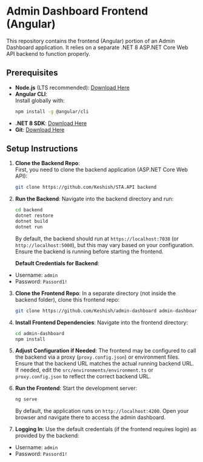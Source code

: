 # Admin Dashboard Frontend (Angular)

This repository contains the frontend (Angular) portion of an Admin Dashboard application. It relies on a separate .NET 8 ASP.NET Core Web API backend to function properly.

## Prerequisites

- **Node.js** (LTS recommended): [Download Here](https://nodejs.org/)
- **Angular CLI**:  
  Install globally with:
  ```bash
  npm install -g @angular/cli
  ```
- **.NET 8 SDK**: [Download Here](https://dotnet.microsoft.com/en-us/download)
- **Git**: [Download Here](https://git-scm.com/downloads)

## Setup Instructions

1. **Clone the Backend Repo**:  
   First, you need to clone the backend application (ASP.NET Core Web API):
   ```bash
   git clone https://github.com/Keshish/STA.API backend
   ```

2. **Run the Backend**:
   Navigate into the backend directory and run:
   ```bash
   cd backend
   dotnet restore
   dotnet build
   dotnet run
   ```

   By default, the backend should run at `https://localhost:7038` (or `http://localhost:5000`), but this may vary based on your configuration. Ensure the backend is running before starting the frontend.

   **Default Credentials for Backend**:
  - Username: `admin`
  - Password: `Passord1!`

3. **Clone the Frontend Repo**:
   In a separate directory (not inside the backend folder), clone this frontend repo:
   ```bash
   git clone https://github.com/Keshish/admin-dashboard admin-dashboard
   ```
4. **Install Frontend Dependencies**:
   Navigate into the frontend directory:
   ```bash
   cd admin-dashboard
   npm install
   ```

5. **Adjust Configuration if Needed**:
   The frontend may be configured to call the backend via a proxy (`proxy.config.json`) or environment files. Ensure that the backend URL matches the actual running backend URL. If needed, edit the `src/environments/environment.ts` or `proxy.config.json` to reflect the correct backend URL.

6. **Run the Frontend**:
   Start the development server:
   ```bash
   ng serve
   ```

   By default, the application runs on `http://localhost:4200`. Open your browser and navigate there to access the admin dashboard.

7. **Logging In**:
   Use the default credentials (if the frontend requires login) as provided by the backend:
  - Username: `admin`
  - Password: `Passord1!`

